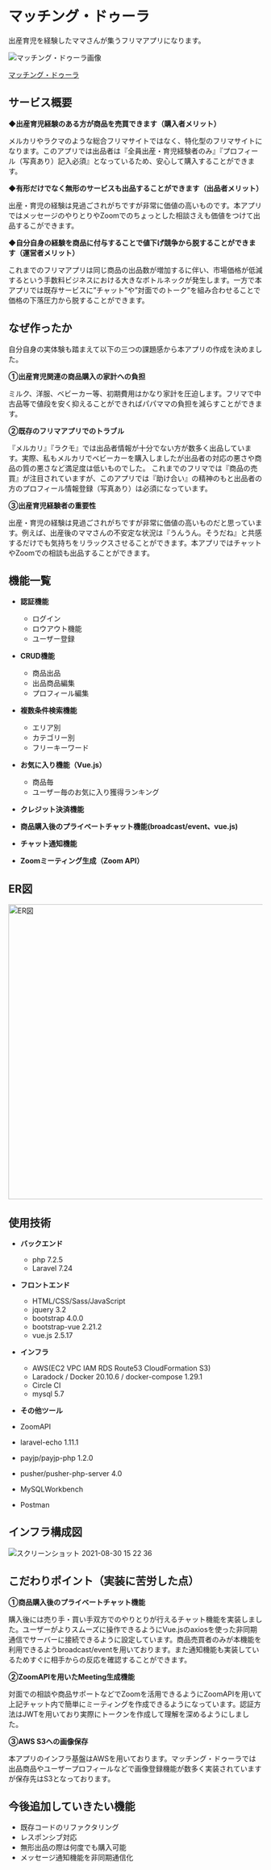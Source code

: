 # マッチング・ドゥーラ

出産育児を経験したママさんが集うフリマアプリになります。

![マッチング・ドゥーラ画像](https://user-images.githubusercontent.com/87892265/131450011-37247afc-948a-47de-8b4f-5382b2cf48e2.png)

[マッチング・ドゥーラ](https://matching-doula.com/)

## サービス概要
**◆出産育児経験のある方が商品を売買できます（購入者メリット）**

メルカリやラクマのような総合フリマサイトではなく、特化型のフリマサイトになります。このアプリでは出品者は『全員出産・育児経験者のみ』『プロフィール（写真あり）記入必須』となっているため、安心して購入することができます。

**◆有形だけでなく無形のサービスも出品することができます（出品者メリット）**

出産・育児の経験は見過ごされがちですが非常に価値の高いものです。本アプリではメッセージのやりとりやZoomでのちょっとした相談さえも価値をつけて出品するこができます。
   
**◆自分自身の経験を商品に付与することで値下げ競争から脱することができます（運営者メリット）**

これまでのフリマアプリは同じ商品の出品数が増加するに伴い、市場価格が低減するという手数料ビジネスにおける大きなボトルネックが発生します。一方で本アプリでは既存サービスに”チャット”や”対面でのトーク”を組み合わせることで価格の下落圧力から脱することができます。

## なぜ作ったか

自分自身の実体験も踏まえて以下の三つの課題感から本アプリの作成を決めました。

**①出産育児関連の商品購入の家計への負担**

ミルク、洋服、ベビーカー等、初期費用はかなり家計を圧迫します。フリマで中古品等で値段を安く抑えることができればパパママの負担を減らすことができます。

**②既存のフリマアプリでのトラブル**

『メルカリ』『ラクモ』では出品者情報が十分でない方が数多く出品しています。実際、私もメルカリでベビーカーを購入しましたが出品者の対応の悪さや商品の質の悪さなど満足度は低いものでした。
これまでのフリマでは『商品の売買』が注目されていますが、このアプリでは『助け合い』の精神のもと出品者の方のプロフィール情報登録（写真あり）は必須になっています。

**③出産育児経験者の重要性**

出産・育児の経験は見過ごされがちですが非常に価値の高いものだと思っています。例えば、出産後のママさんの不安定な状況は『うんうん。そうだね』と共感するだけでも気持ちをリラックスさせることができます。本アプリではチャットやZoomでの相談も出品することができます。

## 機能一覧
- **認証機能**
  - ログイン
  - ロウアウト機能
  - ユーザー登録

- **CRUD機能**
  - 商品出品
  - 出品商品編集
  - プロフィール編集

- **複数条件検索機能**
  - エリア別
  - カテゴリー別
  - フリーキーワード

- **お気に入り機能（Vue.js）**
  - 商品毎
  - ユーザー毎のお気に入り獲得ランキング

- **クレジット決済機能**
- **商品購入後のプライベートチャット機能(broadcast/event、vue.js)**
- **チャット通知機能**
- **Zoomミーティング生成（Zoom API）**

## ER図

<img width="585" alt="ER図" src="https://user-images.githubusercontent.com/87892265/131296654-a8f128f9-bf27-4794-b36d-9c598920ca6e.png">

## 使用技術
- **バックエンド**
  - php 7.2.5
  - Laravel 7.24

- **フロントエンド**
  - HTML/CSS/Sass/JavaScript
  - jquery 3.2
  - bootstrap 4.0.0
  - bootstrap-vue 2.21.2
  - vue.js 2.5.17

- **インフラ**
  - AWS(EC2 VPC IAM RDS Route53 CloudFormation S3)
  - Laradock / Docker 20.10.6 / docker-compose 1.29.1
  - Circle CI
  - mysql 5.7
  
 - **その他ツール**
  - ZoomAPI
  - laravel-echo 1.11.1
  - payjp/payjp-php 1.2.0
  - pusher/pusher-php-server 4.0
  - MySQLWorkbench
  - Postman
 
## インフラ構成図

![スクリーンショット 2021-08-30 15 22 36](https://user-images.githubusercontent.com/87892265/131294563-eb868380-5dfd-4041-b109-3700942eaee4.png)

## こだわりポイント（実装に苦労した点）

**①商品購入後のプライベートチャット機能**

購入後には売り手・買い手双方でのやりとりが行えるチャット機能を実装しました。ユーザーがよりスムーズに操作できるようにVue.jsのaxiosを使った非同期通信でサーバーに接続できるように設定しています。商品売買者のみが本機能を利用できるようbroadcast/eventを用いております。また通知機能も実装しているためすぐに相手からの反応を確認することができます。

**②ZoomAPIを用いたMeeting生成機能**

対面での相談や商品サポートなどでZoomを活用できるようにZoomAPIを用いて上記チャット内で簡単にミーティングを作成できるようになっています。認証方法はJWTを用いており実際にトークンを作成して理解を深めるようにしました。

**③AWS S3への画像保存**

本アプリのインフラ基盤はAWSを用いております。マッチング・ドゥーラでは出品商品やユーザープロフィールなどで画像登録機能が数多く実装されていますが保存先はS3となっております。

## 今後追加していきたい機能

- 既存コードのリファクタリング
- レスポンシブ対応
- 無形出品の際は何度でも購入可能
- メッセージ通知機能を非同期通信化
